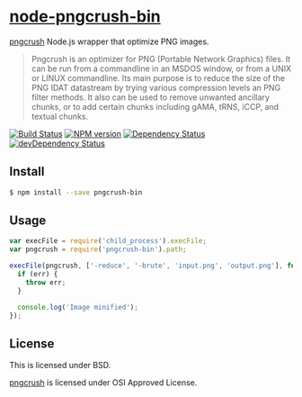 # [node-pngcrush-bin](https://npmjs.org/package/pngcrush-bin)

[pngcrush](http://pmt.sourceforge.net/pngcrush/) Node.js wrapper that optimize PNG images.

> Pngcrush is an optimizer for PNG (Portable Network Graphics) files. It can be run from a commandline in an MSDOS window, or from a UNIX or LINUX commandline.
> Its main purpose is to reduce the size of the PNG IDAT datastream by trying various compression levels an PNG filter methods. It also can be used to remove unwanted ancillary chunks, or to add certain chunks including gAMA, tRNS, iCCP, and textual chunks.

[![Build Status](https://travis-ci.org/1000ch/node-pngcrush-bin.svg?branch=master)](https://travis-ci.org/1000ch/node-pngcrush-bin)
[![NPM version](https://badge.fury.io/js/pngcrush-bin.svg)](http://badge.fury.io/js/pngcrush-bin)
[![Dependency Status](https://david-dm.org/1000ch/node-pngcrush-bin.svg)](https://david-dm.org/1000ch/node-pngcrush-bin)
[![devDependency Status](https://david-dm.org/1000ch/node-pngcrush-bin/dev-status.svg)](https://david-dm.org/1000ch/node-pngcrush-bin#info=devDependencies)

## Install

```sh
$ npm install --save pngcrush-bin
```

## Usage

```js
var execFile = require('child_process').execFile;
var pngcrush = require('pngcrush-bin').path;

execFile(pngcrush, ['-reduce', '-brute', 'input.png', 'output.png'], function (err) {
  if (err) {
    throw err;
  }

  console.log('Image minified');
});
```

## License

This is licensed under BSD.

[pngcrush](http://pmt.sourceforge.net/pngcrush/) is licensed under OSI Approved License.
